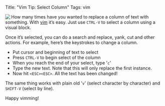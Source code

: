 Title: "Vim Tip: Select Column"
Tags: vim

<img src="http://sethmason.com/images/11.png" align="left"/> How many times have you wanted
to replace a column of text with something. With [vim](http://vim.org)
it’s easy. Just use `CTRL-V` to select a column using a visual block.

Once it’s selected, you can do a search and replace, yank, cut and other
actions. For example, here’s the keystrokes to change a column.

-   Put cursor and beginning of text to select
-   Press `CTRL-V` to begin select of the column
-   When you reach the end of your select, type '`c`'
-   Type the new text. Note that this will only replace the first
    instance.
-   Now hit `<ESC><ESC>`. All the text has been changed!

The same thing works with plain old '`v`' (select character by
character) and `SHIFT-V` (select by line).

Happy vimming!
